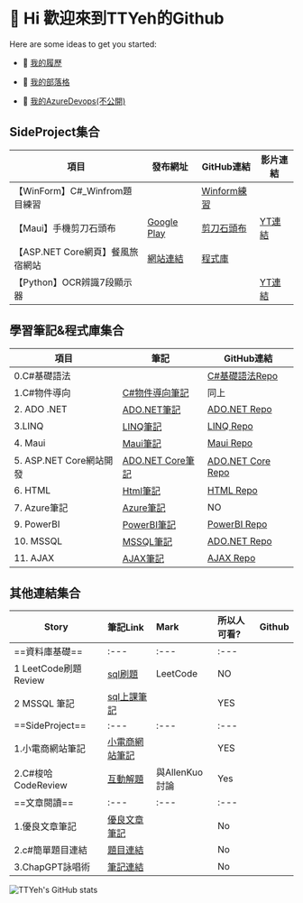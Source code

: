 # 👋 Hi 歡迎來到TTYeh的Github

Here are some ideas to get you started:

- 🔭 [我的履歷](https://www.cakeresume.com/s--XR0xKXCeOPriFI44CpIaSg--/iamgod08246549)

- 🌱 [我的部落格](https://medium.com/@iamgod08246549)
- 🤔 [我的AzureDevops(不公開)](https://dev.azure.com/ttyeh0417/Ispan_RravelWeb_GroupProject/_boards/board/t/Ispan_RravelWeb_GroupProject%20Team/Issues)

## SideProject集合

| 項目 | 發布網址 | GitHub連結 |影片連結 |
| -------- | -------- | -------- |-------- |
| 【WinForm】C#_Winfrom題目練習     |      | [Winform練習](https://github.com/TTYeh/Eddy_CsharpWinform_Practice)     ||
| 【Maui】手機剪刀石頭布     |  [ Google Play ](https://play.google.com/store/apps/details?id=com.companyname.nolab_gagame_practice)  | [剪刀石頭布](https://github.com/TTYeh/Nolab_RpsGameApp_Demo4TF)     |[YT連結](https://www.youtube.com/shorts/5D868kG49gI)|
| 【ASP.NET Core網頁】餐風旅宿網站   |  [ 網站連結 ](https://yedianzan.com)  | [程式庫](https://github.com/TTYeh/Ispan_Hostel_GroupProject)     ||
| 【Python】OCR辨識7段顯示器  |   |     |[YT連結](https://youtu.be/SDiRdXvfN3s)|



## 學習筆記&程式庫集合
| 項目 | 筆記 | GitHub連結 |
| -------- | -------- | -------- |
| 0.C#基礎語法       |      | [C#基礎語法Repo](https://github.com/TTYeh/Ispan_CsharpBasic_Practice)     |
| 1.C#物件導向     |  [C#物件導向筆記](https://hackmd.io/Su69uSyWShK-D9y6A_j4og)  | 同上     |
| 2. ADO .NET   |  [ADO.NET筆記](https://hackmd.io/RvWgiAKPTNSKE6fMkFymJA)  | [ADO.NET Repo](https://github.com/TTYeh/Ispan_AdoDotNet_Practice )     |
| 3.LINQ    |  [LINQ筆記](https://hackmd.io/xqy-5ZzQQk-gfxZ8AsBqow)  | [LINQ Repo](https://github.com/TTYeh/Ispan_LINQ_practice )     |
| 4. Maui   |  [Maui筆記](https://hackmd.io/o347-Rt6SrumvhGUNmnsZQ)  | [Maui Repo](https://github.com/TTYeh/Ispan_Maui_Practice )     |
| 5. ASP.NET Core網站開發   |  [ADO.NET Core筆記](https://hackmd.io/tyIhEkQATi21ZvrP3_TOBQ)  | [ADO.NET Core Repo](https://github.com/TTYeh/Ispan_MVCweb_Pracitce )     |
| 6. HTML   |  [Html筆記](https://hackmd.io/ZmM52JW6QEmPD61jKsAlqA)  | [HTML Repo](https://github.com/TTYeh/Ispan_Html_Practice )     |
| 7. Azure筆記   |  [Azure筆記](https://hackmd.io/WgtZKpYHTKi11LSasziVvA)  | NO     |
| 9. PowerBI   |  [PowerBI筆記](https://hackmd.io/8Gix2-PsQaqSCR9AmggWOQ)  | [PowerBI Repo](https://github.com/TTYeh/ispan_PowerBi_Practice )     |
| 10. MSSQL   |  [MSSQL筆記](https://hackmd.io/0e0kY-iFRKSJK7rAh_2Z8A)  | [ADO.NET Repo](https://github.com/TTYeh/Ispan_AdoDotNet_Practice )     |
| 11. AJAX   |  [AJAX筆記](https://hackmd.io/rVm1L73ZSRqLSe9m61cf-A)  | [AJAX Repo](https://github.com/TTYeh/Ispan_AJAX_Practice )     |


## 其他連結集合

| Story                | 筆記Link                                                              | Mark           | 所以人可看? | Github | 
| -------------------- |:--------------------------------------------------------------------- |:-------------- |:----------- | ------ | 
| ==資料庫基礎==       | :---                                                                  | :---           | :---        |        | 
| 1 LeetCode刷題Review | [sql刷題](https://hackmd.io/tih4tD6aR2WZkp3mcIR3uA)                   | LeetCode       | NO          |        | 
| 2 MSSQL 筆記         | [sql上課筆記](https://hackmd.io/0e0kY-iFRKSJK7rAh_2Z8A)               |                | YES         |        | 
| ==SideProject==      | :---                                                                  | :---           | :---        |        | 
| 1.小電商網站筆記     | [小電商網站筆記](https://hackmd.io/@vocxWm0gSeqIfIPFg7HAjg/B1_fTVzij) |                | YES         |        |  
| 2.C#梭哈CodeReview   | [互動解題](https://hackmd.io/wuUmp8YpRC2tgp1drOwHPg )                 | 與AllenKuo討論 | Yes         |        | 
| ==文章閱讀==         | :---                                                                  | :---           | :---        |        | 
| 1.優良文章筆記       | [優良文章筆記](https://hackmd.io/a-xDrLZvSnC22BzxuBEHgw)              |                | No          |        | 
| 2.c#簡單題目連結     | [題目連結](https://hackmd.io/TxQzaB5aRtCTCGDViiBrxQ)                  |                | No          |        | 
| 3.ChapGPT詠唱術     | [筆記連結](https://hackmd.io/-1eJdgBiQNyeF2lTJlCg4Q)                  |                | No          |        | 



![TTYeh's GitHub stats](https://github-readme-stats.vercel.app/api?username=TTYeh)
